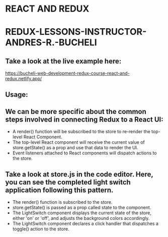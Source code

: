# REACT AND REDUX

# REDUX-LESSONS-INSTRUCTOR-ANDRES-R.-BUCHELI

## Take a look at the live example here:

https://bucheli-web-development-redux-course-react-and-redux.netlify.app/

## Usage:

## We can be more specific about the common steps involved in connecting Redux to a React UI:

* A render() function will be subscribed to the store to re-render the top-level React Component.
* The top-level React component will receive the current value of store.getState() as a prop and use that data to render the UI.
* Event listeners attached to React components will dispatch actions to the store.

## Take a look at store.js in the code editor. Here, you can see the completed light switch application following this pattern.

* The render() function is subscribed to the store.
* store.getState() is passed as a prop called state to the <LightSwitch /> component.
* The LightSwitch component displays the current state of the store, either 'on' or 'off', and adjusts the background colors accordingly.
* The LightSwitch component declares a click handler that dispatches a toggle() action to the store.
